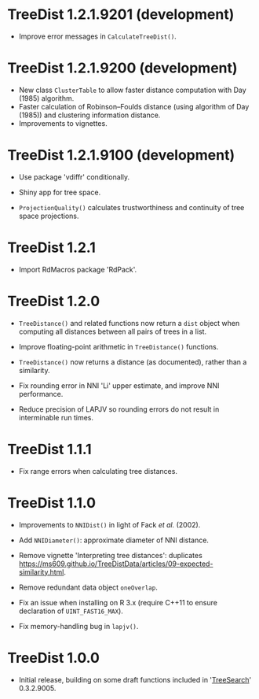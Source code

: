 # TreeDist 1.2.1.9201 (development)

- Improve error messages in `CalculateTreeDist()`.

# TreeDist 1.2.1.9200 (development)

- New class `ClusterTable` to allow faster distance computation with Day (1985)
  algorithm.
- Faster calculation of Robinson–Foulds distance (using algorithm of Day (1985))
  and clustering information distance.
- Improvements to vignettes.

# TreeDist 1.2.1.9100 (development)
- Use package 'vdiffr' conditionally.

- Shiny app for tree space.
- `ProjectionQuality()` calculates trustworthiness and continuity of tree 
  space projections.

# TreeDist 1.2.1

- Import RdMacros package 'RdPack'.

# TreeDist 1.2.0

- `TreeDistance()` and related functions now return a `dist` object when 
  computing all distances between all pairs of trees in a list.

- Improve floating-point arithmetic in `TreeDistance()` functions.

- `TreeDistance()` now returns a distance (as documented), rather than a
  similarity.

- Fix rounding error in NNI 'Li' upper estimate, and improve NNI performance.

- Reduce precision of LAPJV so rounding errors do not result in interminable run
  times.


# TreeDist 1.1.1

- Fix range errors when calculating tree distances.


# TreeDist 1.1.0

- Improvements to `NNIDist()` in light of Fack _et al._ (2002).

- Add `NNIDiameter()`: approximate diameter of NNI distance.
 
- Remove vignette 'Interpreting tree distances': duplicates
  https://ms609.github.io/TreeDistData/articles/09-expected-similarity.html.
  
- Remove redundant data object `oneOverlap`.

- Fix an issue when installing on R 3.x (require C++11 to ensure declaration 
  of `UINT_FAST16_MAX`).
  
- Fix memory-handling bug in `lapjv()`.


# TreeDist 1.0.0

- Initial release, building on some draft functions included in 
  '[TreeSearch](https://ms609.github.io/TreeSearch/)' 0.3.2.9005.
